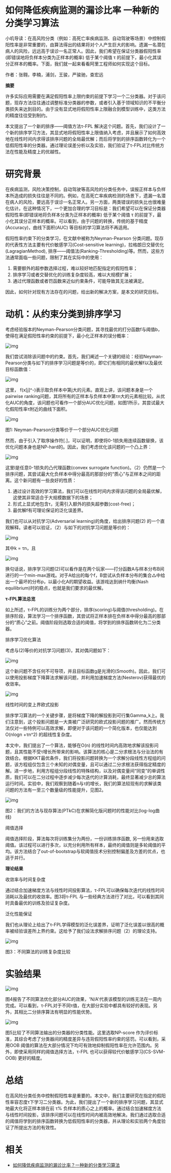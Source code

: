 

# 如何降低疾病监测的漏诊比率 一种新的分类学习算法


小叽导读：在高风险分类（例如：高死亡率疾病监测、自动驾驶等场景）中控制假阳性率是非常重要的，由算法得出的结果将对个人产生巨大的影响。遗漏一名潜在病人的风险，远远高于误诊一名正常人。因此，我们希望在保证分类器假阳性率(即错误地将负样本分类为正样本的概率) 低于某个阈值 τ 的前提下，最小化其误分正样本的概率。下面，我们就一起来看看阿里工程师如何实现这个目标。







作者：张翱，李楠，浦剑，王骏，严骏驰，查宏远



**摘要**



许多实际应用需要在满足假阳性率上限约束的前提下学习一个二分类器。对于该问题，现存方法往往通过调整标准分类器的参数，或者引入基于领域知识的不平衡分类损失来达到目的。由于没有显式地将假阳性率上限融合到模型训练中，这类方法的精度往往受到制约。



本文提出了一个新的排序——阈值方法τ-FPL 解决这个问题。首先，我们设计了一个新的排序学习方法，其显式地将假阳性率上限值纳入考虑，并且展示了如何高效地在线性时间内求得该排序问题的全局最优解；而后将学到的排序函数转化为一个低假阳性率的分类器。通过理论误差分析以及实验，我们验证了τ-FPL对比传统方法在性能及精度上的优越性。





# **研究背景**



在疾病监测，风险决策控制，自动驾驶等高风险的分类任务中，误报正样本与负样本所造成的损失往往是不同的。例如，在高死亡率疾病检测的场景下，遗漏一名潜在病人的风险，要远高于误诊一名正常人。另一方面，两类错误的损失比也很难量化估计。在这种情况下，一个更加合理的学习目标是：我们希望可以在保证分类器假阳性率(即错误地将负样本分类为正样本的概率) 低于某个阈值 τ 的前提下，最小化其误分正样本的概率。可以看到，由于问题的转换，传统的基于精度(Accuracy)，曲线下面积(AUC) 等目标的学习算法将不再适用。



假阳性率约束下的分类学习，在文献中被称为Neyman-Pearson 分类问题。现存的代表性方法主要有代价敏感学习(Cost-sensitive learning)，拉格朗日交替优化(LagragianMethod), 排序——阈值法(Ranking-Thresholding)等。然而，这些方法通常面临一些问题，限制了其在实际中的使用：



1. 需要额外的超参数选择过程，难以较好地匹配指定的假阳性率；
2. 排序学习或者交替优化的训练复杂度较高，难以大规模扩展；
3. 通过代理函数或者罚函数来近似约束条件，可能导致其无法被满足。



因此，如何针对现有方法存在的问题，给出新的解决方案，是本文的研究目标。





# **动机：从约束分类到排序学习**



考虑经验版本的Neyman-Pearson分类问题，其寻找最优的打分函数f与阈值b，使得在满足假阳性率约束的前提下，最小化正样本的误分概率：





![img](https://mmbiz.qpic.cn/mmbiz_png/LwZPmXjm4Wy2TYkCPZt4Hf3UKhicutb3xEANybqxum6EQR3LGlzZnPSmJUicMW8uKiafBkNQS1wqt1Lr8Zr42PSYw/640?wx_fmt=png&tp=webp&wxfrom=5&wx_lazy=1&wx_co=1)



我们尝试消除该问题中的约束。首先，我们阐述一个关键的结论：经验Neyman-Pearson分类与如下的排序学习问题是等价的，即它们有相同的最优解f以及最优目标函数值：



![img](https://mmbiz.qpic.cn/mmbiz_png/LwZPmXjm4Wy2TYkCPZt4Hf3UKhicutb3xtX155xmSGNjG9WXj8hO1tTdZr6t6fatdKMHz9VC8ypHZoNfkzjNUKw/640?wx_fmt=png&tp=webp&wxfrom=5&wx_lazy=1&wx_co=1)

这里， f(x[j]^-)表示取负样本中第j大的元素。直观上讲，该问题本身是一个pairwise ranking问题，其将所有的正样本与负样本中第τn大的元素相比较。从优化AUC的角度，该问题也可看作一个部分AUC优化问题，如图1所示，其尝试最大化假阳性率τ附近的曲线下面积。



![img](https://mmbiz.qpic.cn/mmbiz_png/LwZPmXjm4Wy2TYkCPZt4Hf3UKhicutb3xSomCx8PuSoVPematRNLfVnHuuYUj878GjWBHqCCaziagL6wDWiaxADpA/640?wx_fmt=png&tp=webp&wxfrom=5&wx_lazy=1&wx_co=1)

图1: Neyman-Pearson分类等价于一个部分AUC优化问题



然而，由于引入了取序操作符[.]，可以证明，即使将0-1损失用连续函数替换，该优化问题本身也是NP-hard的。因此，我们考虑优化该问题的一个凸上界：





![img](https://mmbiz.qpic.cn/mmbiz_png/LwZPmXjm4Wy2TYkCPZt4Hf3UKhicutb3xkBZFbarHL5yw4lTdicR9qmc7Idf1sl9iaBjETzia8CVUe8QVL82ICTIow/640?wx_fmt=png&tp=webp&wxfrom=5&wx_lazy=1&wx_co=1)



这里l是任意0-1损失的凸代理函数(convex surrogate function)。（2）仍然是一个排序问题，其尝试最大化负样本中得分最高的那部分的“质心”与正样本之间的距离。这个新问题有一些良好的性质：



1. 通过设计高效的学习算法，我们可以在线性时间内求得该问题的全局最优解，这使其非常适合于大规模数据下的场景；
2. 形式上显式地包含τ，无需引入额外的损失超参数(cost-free)；
3. 最优解f有可理论保证的泛化误差界。



我们也可以从对抗学习(Adversarial learning)的角度，给出排序问题(2) 的一个直观解释。读者可以验证，（2）与如下的对抗学习问题是等价的：



![img](https://mmbiz.qpic.cn/mmbiz_png/LwZPmXjm4Wy2TYkCPZt4Hf3UKhicutb3x4TXzJ77Is26IEdyRdkAdzE1eo0d4wqmgB5lOjdoETWBgQVY49hgcmQ/640?wx_fmt=png&tp=webp&wxfrom=5&wx_lazy=1&wx_co=1)



其中k = τn，且



![img](https://mmbiz.qpic.cn/mmbiz_png/LwZPmXjm4Wy2TYkCPZt4Hf3UKhicutb3xgJpFhDTSI2vicMZGcRicJNFrFEyqbASdk77W0dAwuM907m9OQ57QGVicA/640?wx_fmt=png&tp=webp&wxfrom=5&wx_lazy=1&wx_co=1)



换句话说，排序学习问题(2)可以看作是在两个玩家——打分函数A与样本分布B间进行的一个min-max游戏。对于A给出的每个f，B尝试从负样本分布的集合△中给出一个最坏的分布p，以最小化A的期望收益。该游戏达到纳什均衡(Nash equilibrium)时的稳点，也就是我们要求的最优解。



**τ-FPL算法总览**



如上所述，τ-FPL的训练分为两个部分，排序(scoring)与阈值(thresholding)。在排序阶段，算法学习一个排序函数，其尝试将正样本排在负样本中得分最高的那部分的“质心”之前。阈值阶段则选取合适的阈值，将学到的排序函数转化为二分类器。



排序学习优化算法



考虑与(2)等价的对抗学习问题(3)，其对偶问题如下：



![img](https://mmbiz.qpic.cn/mmbiz_png/LwZPmXjm4Wy2TYkCPZt4Hf3UKhicutb3x0zjia49VI4ek0Fxg2OHVzWLBVFBYic5iakwVC9ng9icN6NhzaHXPYMXozg/640?wx_fmt=png&tp=webp&wxfrom=5&wx_lazy=1&wx_co=1)



这个新问题不含任何不可导项，并且目标函数g是光滑的(Smooth)。因此，我们可以使用投影梯度下降算法求解该问题，并利用加速梯度方法(Nesterov)获得最优的收敛率。



![img](https://mmbiz.qpic.cn/mmbiz_png/LwZPmXjm4Wy2TYkCPZt4Hf3UKhicutb3xw6upqiaj4nw140bfQXJYeXqqDCU8msIC2PmaBafL2tuUFd3J5sH4kug/640?wx_fmt=png&tp=webp&wxfrom=5&wx_lazy=1&wx_co=1)



线性时间的变上界欧式投影





排序学习算法的一个关键步骤，是将梯度下降的解投影到可行集Gamma_k上。我们注意到，这个投影问题是一大类被广泛研究的欧式投影问题的推广。然而传统方法仅对一些特例可以高效求解，即便对于该问题的一个简化版本，也仅能达到O(nlogn +τn^2) 的超线性复杂度。



本文中，我们提出了一个算法，能够在O(n) 的线性时间内高效地求解该投影问题，且其性能不受τ增长所带来的影响。该算法的核心是二分求根法与分治法的有效结合。根据KKT最优条件，我们将投影问题转换为一个求解分段线性方程组的问题，该方程组仅包含三个未知的对偶变量，且可以通过二分求根法获得指定精度的解。进一步地，利用方程组分段线性的特殊结构，以及对偶变量间“同变”的单调性质，我们可以在二分过程中逐步减少每次迭代的计算消耗，最终显著减少总的算法运行时间。实验中，我们观察到随着n与τ的增长，我们的算法较现有的求解该类问题的方法有一至三个数量级的性能提升，见图2。



![img](https://mmbiz.qpic.cn/mmbiz_png/LwZPmXjm4Wy2TYkCPZt4Hf3UKhicutb3xIMiaOabs3dD9LOdclLpCWAn7ic5m4ajCib7tBO1YwiaqbHAuor6nUA0v6A/640?wx_fmt=png&tp=webp&wxfrom=5&wx_lazy=1&wx_co=1)

图2：我们的方法与现存算法(PTkC)在求解简化版问题时的性能对比(log-log曲线)



阈值选择



阈值选择阶段，算法每次将训练集分为两份，一份训练排序函数, 另一份用来选取阈值。该过程可以进行多次，以充分利用所有样本，最终的阈值则是多轮阈值的平均。该方法结合了out-of-bootstrap与软阈值技术分别控制偏差及方差的优点，也适于并行。



**理论结果**



收敛率与时间复杂度



通过结合加速梯度方法与线性时间投影算法，τ-FPL可以确保每次迭代的线性时间消耗以及最优的收敛率。图3将τ-FPL 与一些经典方法进行了对比，可以看到其同时具备最优的训练及验证复杂度。



泛化性能保证



我们也从理论上给出了τ-FPL学得模型的泛化误差界，证明了泛化误差以很高的概率被经验误差所上界约束。这给予了我们设法求解排序问题（2）的理论支持。



![img](https://mmbiz.qpic.cn/mmbiz_png/LwZPmXjm4Wy2TYkCPZt4Hf3UKhicutb3xEHuTXkERiaNkKOYm8wPSiaCzXTtWcbgNXQ1gHqjpHeYicvu3VRGwPFOkA/640?wx_fmt=png&tp=webp&wxfrom=5&wx_lazy=1&wx_co=1)

图3：不同算法的训练复杂度比较





# **实验结果**



![img](https://mmbiz.qpic.cn/mmbiz_png/LwZPmXjm4Wy2TYkCPZt4Hf3UKhicutb3xzHibrib8sduosdAqLgR9vtKqoenup3xXkBOa7VdRia4BWWU1PYy67g6LA/640?wx_fmt=png&tp=webp&wxfrom=5&wx_lazy=1&wx_co=1)



图4报告了不同算法优化部分AUC的效果，'N/A'代表该模型的训练无法在一周内完成。可以看到，τ-FPL对于不同τ值，在大部分实验中都具有较好的表现。另外，其相比二分排序算法有明显的性能优势。



![img](https://mmbiz.qpic.cn/mmbiz_png/LwZPmXjm4Wy2TYkCPZt4Hf3UKhicutb3xINFR71wmvAbmGLwXib6HlQesABibTPX6U0q0Ob4vouRwr01sCHdibREAA/640?wx_fmt=png&tp=webp&wxfrom=5&wx_lazy=1&wx_co=1)



图5比较了不同算法输出的分类器的分类性能。这里选取NP-score 作为评价标准，其综合考虑了分类器间的精度差异与违背假阳性率约束的惩罚。可以看到，采用OOB 阈值的算法在大部分情况下均可有效地抑制假阳性率在允许范围内。另外，即使采用同样的阈值选择方法，τ-FPL 也可以获得较代价敏感学习(CS-SVM-OOB) 更好的精度。





# **总结**



在高风险分类任务中控制假阳性率是重要的。本文中，我们主要研究在指定的假阳性率容忍度τ下学习二分类器。为此，我们提出了一个新的排序学习问题，其显式地最大化将正样本排在前 τ% 负样本的质心之上的概率。通过结合加速梯度方法与线性时间投影，该排序问题可以在线性时间内被高效地解决。我们通过选取合适的阈值将学到的排序函数转换为低假阳性率的分类器，并从理论和实验两个角度验证了所提出方法的有效性。




# 相关

- [如何降低疾病监测的漏诊比率？一种新的分类学习算法](https://mp.weixin.qq.com/s?__biz=MzU5ODUxNzEyNA==&mid=2247483928&idx=1&sn=c1d61272f8c71b0fde66a0d41ecd5915&chksm=fe43b6f3c9343fe53606fea3c59d4f207e9f388ce0e705d30a0b6dc20ef513e6e12a8a14f13c&mpshare=1&scene=1&srcid=0815UwTeaUzkaKuvtWFXX7wA#rd)
